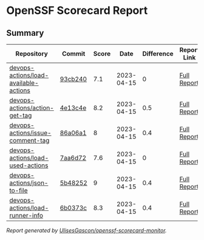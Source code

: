 # OpenSSF Scorecard Report

## Summary

| Repository | Commit | Score | Date | Difference | Report Link | StepSecurity Link |
| -- | -- | -- | -- | -- | -- | -- |
| [devops-actions/load-available-actions](https://github.com/devops-actions/load-available-actions) | [93cb240](https://github.com/devops-actions/load-available-actions/commit/93cb240bd9d3b0418f53916983afc8738ccc1cd4) | 7.1 | 2023-04-15 | 0 | [Full Report](https://deps.dev/project/github/devops-actions%2Fload-available-actions) | [Fix it](http://app.stepsecurity.io/securerepo?repo=devops-actions/load-available-actions) |
| [devops-actions/action-get-tag](https://github.com/devops-actions/action-get-tag) | [4e13c4e](https://github.com/devops-actions/action-get-tag/commit/4e13c4ea459efa2988a10d5ff0f252bb097929ef) | 8.2 | 2023-04-15 | 0.5 | [Full Report](https://deps.dev/project/github/devops-actions%2Faction-get-tag) | [Fix it](http://app.stepsecurity.io/securerepo?repo=devops-actions/action-get-tag) |
| [devops-actions/issue-comment-tag](https://github.com/devops-actions/issue-comment-tag) | [86a06a1](https://github.com/devops-actions/issue-comment-tag/commit/86a06a138159d9e130c7cad50027819651b5032c) | 8 | 2023-04-15 | 0.4 | [Full Report](https://deps.dev/project/github/devops-actions%2Fissue-comment-tag) | [Fix it](http://app.stepsecurity.io/securerepo?repo=devops-actions/issue-comment-tag) |
| [devops-actions/load-used-actions](https://github.com/devops-actions/load-used-actions) | [7aa6d72](https://github.com/devops-actions/load-used-actions/commit/7aa6d72ad64c936e99b3e3fa1da927d55387b99d) | 7.6 | 2023-04-15 | 0 | [Full Report](https://deps.dev/project/github/devops-actions%2Fload-used-actions) | [Fix it](http://app.stepsecurity.io/securerepo?repo=devops-actions/load-used-actions) |
| [devops-actions/json-to-file](https://github.com/devops-actions/json-to-file) | [5b48252](https://github.com/devops-actions/json-to-file/commit/5b48252a226562198baa212a97e6159ab3d5aea8) | 9 | 2023-04-15 | 0.4 | [Full Report](https://deps.dev/project/github/devops-actions%2Fjson-to-file) | [Fix it](http://app.stepsecurity.io/securerepo?repo=devops-actions/json-to-file) |
| [devops-actions/load-runner-info](https://github.com/devops-actions/load-runner-info) | [6b0373c](https://github.com/devops-actions/load-runner-info/commit/6b0373c692f4377d5183f39fca0f6b499212bd70) | 8.3 | 2023-04-15 | 0.4 | [Full Report](https://deps.dev/project/github/devops-actions%2Fload-runner-info) | [Fix it](http://app.stepsecurity.io/securerepo?repo=devops-actions/load-runner-info) |

_Report generated by [UlisesGascon/openssf-scorecard-monitor](https://github.com/UlisesGascon/openssf-scorecard-monitor)._